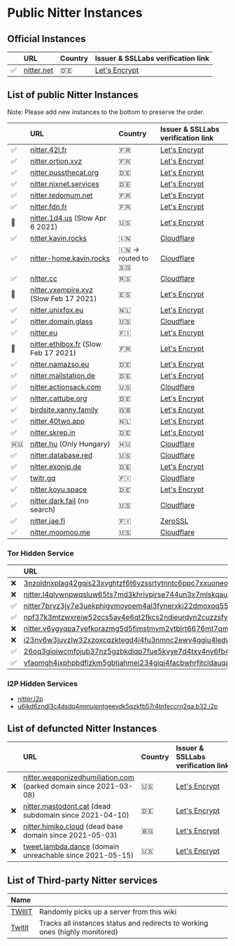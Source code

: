 # Public Nitter Instances

## Official Instances

|         | URL                               | Country | Issuer & SSLLabs verification&nbsp;link                                    |
| :------ | :-------------------------------- | :------ | :------------------------------------------------------------------------- |
| &#9989; | [nitter.net](https://nitter.net/) | 🇩🇪      | [Let's Encrypt](https://www.ssllabs.com/ssltest/analyze.html?d=nitter.net) |

## List of public Nitter Instances

Note: Please add new instances to the bottom to preserve the order.

<!-- hide it from the top, otherwise it might get as popular as invidious
* [nitter.snopyta.org](https://nitter.snopyta.org) 🇫🇮
  Issuer: Let's Encrypt, [SSLLabs Verification](https://www.ssllabs.com/ssltest/analyze.html?d=nitter.snopyta.org)
-->

|           | URL                                                                   | Country            | Issuer & SSLLabs verification&nbsp;link                                                |
| :-------- | :-------------------------------------------------------------------- | :----------------- | :------------------------------------------------------------------------------------- |
| ✅        | [nitter.42l.fr](https://nitter.42l.fr/)                               | 🇫🇷                 | [Let's Encrypt](https://www.ssllabs.com/ssltest/analyze.html?d=nitter.42l.fr)          |
| ✅        | [nitter.ortion.xyz](https://nitter.ortion.xyz/)                       | 🇫🇷                 | [Let's Encrypt](https://www.ssllabs.com/ssltest/analyze.html?d=nitter.ortion.xyz)      |
| ✅        | [nitter.pussthecat.org](https://nitter.pussthecat.org)                | 🇩🇪                 | [Let's Encrypt](https://www.ssllabs.com/ssltest/analyze.html?d=nitter.pussthecat.org)  |
| ✅        | [nitter.nixnet.services](https://nitter.nixnet.services/)             | 🇩🇪                 | [Let's Encrypt](https://www.ssllabs.com/ssltest/analyze.html?d=nitter.nixnet.services) |
| ✅        | [nitter.tedomum.net](https://nitter.tedomum.net/)                     | 🇫🇷                 | [Let's Encrypt](https://www.ssllabs.com/ssltest/analyze.html?d=nitter.tedomum.net)     |
| ✅        | [nitter.fdn.fr](https://nitter.fdn.fr/)                               | 🇫🇷                 | [Let's Encrypt](https://www.ssllabs.com/ssltest/analyze.html?d=nitter.fdn.fr)          |
| &#128012; | [nitter.1d4.us](https://nitter.1d4.us/) (Slow Apr 6 2021)             | 🇺🇸                 | [Let's Encrypt](https://www.ssllabs.com/ssltest/analyze.html?d=nitter.1d4.us)          |
| ✅        | [nitter.kavin.rocks](https://nitter.kavin.rocks)                      | 🇮🇳                 | [Cloudflare](https://www.ssllabs.com/ssltest/analyze.html?d=nitter.kavin.rocks)        |
| ✅        | [nitter-home.kavin.rocks](https://nitter-home.kavin.rocks)            | 🇮🇳 -> routed to 🇸🇬 | [Cloudflare](https://www.ssllabs.com/ssltest/analyze.html?d=nitter-home.kavin.rocks)   |
| ✅        | [nitter.cc](https://nitter.cc)                                        | 🇷🇸                 | [Cloudflare](https://www.ssllabs.com/ssltest/analyze.html?d=nitter.cc)                 |
| &#128012; | [nitter.vxempire.xyz](https://nitter.vxempire.xyz) (Slow Feb 17 2021) | 🇪🇸                 | [Let's Encrypt](https://www.ssllabs.com/ssltest/analyze.html?d=nitter.vxempire.xyz)    |
| ✅        | [nitter.unixfox.eu](https://nitter.unixfox.eu)                        | 🇳🇱                 | [Let's Encrypt](https://www.ssllabs.com/ssltest/analyze.html?d=nitter.unixfox.eu)      |
| ✅        | [nitter.domain.glass](https://nitter.domain.glass)                    | 🇺🇸                 | [Cloudflare](https://www.ssllabs.com/ssltest/analyze.html?d=nitter.domain.glass)       |
| ✅        | [nitter.eu](https://nitter.eu)                                        | 🇫🇮                 | [Let's Encrypt](https://www.ssllabs.com/ssltest/analyze.html?d=nitter.eu)              |
| &#128012; | [nitter.ethibox.fr](https://nitter.ethibox.fr) (Slow Feb 17 2021)     | 🇫🇷                 | [Let's Encrypt](https://www.ssllabs.com/ssltest/analyze.html?d=nitter.ethibox.fr)      |
| ✅        | [nitter.namazso.eu](https://nitter.namazso.eu)                        | 🇩🇪                 | [Let's Encrypt](https://www.ssllabs.com/ssltest/analyze.html?d=nitter.namazso.eu)      |
| ✅        | [nitter.mailstation.de](https://nitter.mailstation.de)                | 🇩🇪                 | [Let's Encrypt](https://www.ssllabs.com/ssltest/analyze.html?d=nitter.mailstation.de)  |
| ✅        | [nitter.actionsack.com](https://nitter.actionsack.com)                | 🇺🇸                 | [Cloudflare](https://www.ssllabs.com/ssltest/analyze.html?d=nitter.actionsack.com)     |
| ✅        | [nitter.cattube.org](https://nitter.cattube.org/)                     | 🇩🇪                 | [Let's Encrypt](https://www.ssllabs.com/ssltest/analyze.html?d=nitter.cattube.org)     |
| ✅        | [birdsite.xanny.family](https://birdsite.xanny.family)                | 🇬🇧                 | [Let's Encrypt](https://www.ssllabs.com/ssltest/analyze.html?d=birdsite.xanny.family)  |
| ✅        | [nitter.40two.app](https://nitter.40two.app)                          | 🇳🇱                 | [Let's Encrypt](https://www.ssllabs.com/ssltest/analyze.html?d=nitter.40two.app)       |
| ✅        | [nitter.skrep.in](https://nitter.skrep.in)                            | 🇩🇪                 | [Let's Encrypt](https://www.ssllabs.com/ssltest/analyze.html?d=nitter.skrep.in)        |
| 🇭🇺        | [nitter.hu](https://nitter.hu) (Only Hungary)                         | 🇭🇺                 | [Cloudflare](https://www.ssllabs.com/ssltest/analyze.html?d=nitter.hu)                 |
| ✅        | [nitter.database.red](https://nitter.database.red)                    | 🇺🇸                 | [Cloudflare](https://www.ssllabs.com/ssltest/analyze.html?d=nitter.database.red)       |
| ✅        | [nitter.exonip.de](https://nitter.exonip.de/)                         | 🇩🇪                 | [Let's Encrypt](https://www.ssllabs.com/ssltest/analyze.html?d=nitter.exonip.de)       |
| ✅        | [twitr.gq](https://twitr.gq/)                                         | 🇫🇮                 | [Cloudflare](https://www.ssllabs.com/ssltest/analyze.html?d=twitr.gq)                  |
| ✅        | [nitter.koyu.space](https://nitter.koyu.space/)                       | 🇩🇪                 | [Let's Encrypt](https://www.ssllabs.com/ssltest/analyze.html?d=nitter.koyu.space)      |
| ✅        | [nitter.dark.fail](https://nitter.dark.fail) (no search)              | 🇺🇸                 | [Cloudflare](https://www.ssllabs.com/ssltest/analyze.html?d=nitter.dark.fail)          |
| ✅        | [nitter.jae.fi](https://nitter.jae.fi)                                | 🇫🇮                 | [ZeroSSL](https://www.ssllabs.com/ssltest/analyze.html?d=nitter.jae.fi)             |
| ✅        | [nitter.moomoo.me](https://nitter.moomoo.me)                          | 🇺🇸                 | [Cloudflare](https://www.ssllabs.com/ssltest/analyze.html?d=nitter.moomoo.me)          |

### Tor Hidden Service

|     | URL                                                                                                                                                    |
| :-- | :----------------------------------------------------------------------------------------------------------------------------------------------------- |
| ❌  | [3nzoldnxplag42gqjs23xvghtzf6t6yzssrtytnntc6ppc7xxuoneoad.onion](http://3nzoldnxplag42gqjs23xvghtzf6t6yzssrtytnntc6ppc7xxuoneoad.onion/)               |
| ❌  | [nitter.l4qlywnpwqsluw65ts7md3khrivpirse744un3x7mlskqauz5pyuzgqd.onion](http://nitter.l4qlywnpwqsluw65ts7md3khrivpirse744un3x7mlskqauz5pyuzgqd.onion/) |
| ✅  | [nitter7bryz3jv7e3uekphigvmoyoem4al3fynerxkj22dmoxoq553qd.onion](http://nitter7bryz3jv7e3uekphigvmoyoem4al3fynerxkj22dmoxoq553qd.onion/)               |
| ✅  | [npf37k3mtzwxreiw52ccs5ay4e6qt2fkcs2ndieurdyn2cuzzsfyfvid.onion](http://npf37k3mtzwxreiw52ccs5ay4e6qt2fkcs2ndieurdyn2cuzzsfyfvid.onion/)               |
| ❌  | [nitter.v6vgyqpa7yefkorazmg5d5fimstmvm2vtbirt6676mt7qmllrcnwycqd.onion](http://nitter.v6vgyqpa7yefkorazmg5d5fimstmvm2vtbirt6676mt7qmllrcnwycqd.onion/) |
| ❌  | [i23nv6w3juvzlw32xzoxcqzktegd4i4fu3nmnc2ewv4ggiu4ledwklad.onion](http://i23nv6w3juvzlw32xzoxcqzktegd4i4fu3nmnc2ewv4ggiu4ledwklad.onion/)               |
| ✅  | [26oq3gioiwcmfojub37nz5gzbkdiqp7fue5kvye7d4txv4ny6fb4wwid.onion](http://26oq3gioiwcmfojub37nz5gzbkdiqp7fue5kvye7d4txv4ny6fb4wwid.onion/)               |
| ✅  | [vfaomgh4jxphpbdfizkm5gbtjahmei234giqj4facbwhrfjtcldauqad.onion](http://vfaomgh4jxphpbdfizkm5gbtjahmei234giqj4facbwhrfjtcldauqad.onion/)               |

### I2P Hidden Services

-   [nitter.i2p](http://axd6uavsstsrvstva4mzlzh4ct76rc6zdug3nxdgeitrzczhzf4q.b32.i2p/)
-   [u6ikd6zndl3c4dsdq4mmujpntgeevdk5qzkfb57r4tnfeccrn2qa.b32.i2p](http://u6ikd6zndl3c4dsdq4mmujpntgeevdk5qzkfb57r4tnfeccrn2qa.b32.i2p/)

## List of defuncted Nitter Instances

<!--
Hey buds ! plz not defunct servers only because one day he was unreachable ;) Thanks.
We think considers than keeping here an URL three or more months on this wiki part becomes useless.
-->

|     | URL                                                                                                           | Country | Issuer & SSLLabs verification&nbsp;link                                                          |
| :-- | :------------------------------------------------------------------------------------------------------------ | :------ | :----------------------------------------------------------------------------------------------- |
| ❌  | [nitter.weaponizedhumiliation.com](https://nitter.weaponizedhumiliation.com) (parked domain since 2021-03-08) | 🇺🇸      | [Let's Encrypt](https://www.ssllabs.com/ssltest/analyze.html?d=nitter.weaponizedhumiliation.com) |
| ❌  | [nitter.mastodont.cat](https://nitter.mastodont.cat) (dead subdomain since 2021-04-10)                        | 🇩🇪      | [Let's Encrypt](https://www.ssllabs.com/ssltest/analyze.html?d=nitter.mastodont.cat)             |
| ❌  | [nitter.himiko.cloud](https://nitter.himiko.cloud) (dead base domain since 2021-05-03)                        | 🇧🇬      | [Let's Encrypt](https://www.ssllabs.com/ssltest/analyze.html?d=nitter.himiko.cloud)              |
| ❌  | [tweet.lambda.dance](https://tweet.lambda.dance) (domain unreachable since 2021-05-15)                        | 🇺🇸      | [Let's Encrypt](https://www.ssllabs.com/ssltest/analyze.html?d=tweet.lambda.dance)               |


## List of Third-party Nitter services

| Name                         |                                                                               |
| :--------------------------- | :---------------------------------------------------------------------------- |
| [TWIIIT](https://twiiit.com) | Randomly picks up a server from this wiki                                     |
| [Twitit](https://twitit.gq)  | Tracks all instances status and redirects to working ones (highly monitored) |
